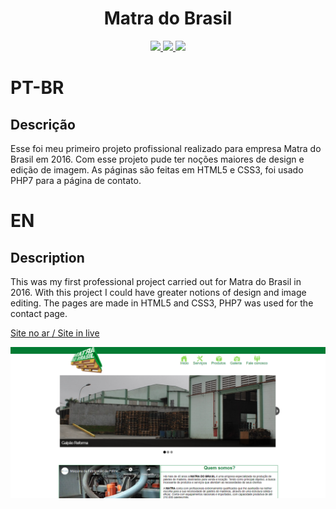 <h1 align="center">Matra do Brasil</h1>

<p align="center">
  
  <a aria-label="HTML5" href="#">
    <img src="https://img.shields.io/badge/HTML5-grey?logo=html5"></img>
  </a>
  <a aria-label="CSS3" href="#">
    <img src="https://img.shields.io/badge/CSS3-grey?logo=css3"></img>
  </a>
   <a aria-label="Javascript" href="#">
    <img src="https://img.shields.io/badge/PHP7-grey?logo=PHP"></img>
  </a>

</p>

# PT-BR

## Descrição
Esse foi meu primeiro projeto profissional realizado para empresa Matra do Brasil em 2016.
Com esse projeto pude ter noções maiores de design e edição de imagem.
As páginas são feitas em HTML5 e CSS3, foi usado PHP7 para a página de contato.

# EN

## Description

This was my first professional project carried out for Matra do Brasil in 2016.
With this project I could have greater notions of design and image editing.
The pages are made in HTML5 and CSS3, PHP7 was used for the contact page.

[Site no ar / Site in live](https://ddparkas.github.io/Matra/)

<img src="./imagens/capa_readme.png" align="center"></img>
